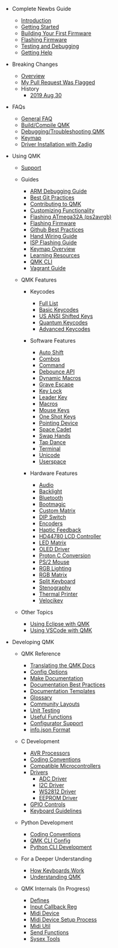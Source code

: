 * Complete Newbs Guide
  * [Introduction](newbs.md)
  * [Getting Started](newbs_getting_started.md)
  * [Building Your First Firmware](newbs_building_firmware.md)
  * [Flashing Firmware](newbs_flashing.md)
  * [Testing and Debugging](newbs_testing_debugging.md)
  * [Getting Help](getting_started_getting_help.md)

* Breaking Changes
  * [Overview](breaking_changes.md)
  * [My Pull Request Was Flagged](breaking_changes_instructions.md)
  * History
    * [2019 Aug 30](ChangeLog/20190830.md)

* FAQs
  * [General FAQ](faq_general.md)
  * [Build/Compile QMK](faq_build.md)
  * [Debugging/Troubleshooting QMK](faq_debug.md)
  * [Keymap](faq_keymap.md)
  * [Driver Installation with Zadig](driver_installation_zadig.md)

* Using QMK
  * [Support](getting_started_getting_help.md)
  * Guides
    * [ARM Debugging Guide](arm_debugging.md)
    * [Best Git Practices](newbs_git_best_practices.md)
    * [Contributing to QMK](contributing.md)
    * [Customizing Functionality](custom_quantum_functions.md)
    * [Flashing ATmega32A (ps2avrgb)](flashing_bootloadhid.md)
    * [Flashing Firmware](flashing.md)
    * [Github Best Practices](getting_started_github.md)
    * [Hand Wiring Guide](hand_wire.md)
    * [ISP Flashing Guide](isp_flashing_guide.md)
    * [Keymap Overview](keymap.md)
    * [Learning Resources](newbs_learn_more_resources.md)
    * [QMK CLI](cli.md)
    * [Vagrant Guide](getting_started_vagrant.md)

  * QMK Features
    * Keycodes
      * [Full List](keycodes.md)
      * [Basic Keycodes](keycodes_basic.md)
      * [US ANSI Shifted Keys](keycodes_us_ansi_shifted.md)
      * [Quantum Keycodes](quantum_keycodes.md)
      * [Advanced Keycodes](feature_advanced_keycodes.md)

    * Software Features
      * [Auto Shift](feature_auto_shift.md)
      * [Combos](feature_combo.md)
      * [Command](feature_command.md)
      * [Debounce API](feature_debounce_type.md)
      * [Dynamic Macros](feature_dynamic_macros.md)
      * [Grave Escape](feature_grave_esc.md)
      * [Key Lock](feature_key_lock.md)
      * [Leader Key](feature_leader_key.md)
      * [Macros](feature_macros.md)
      * [Mouse Keys](feature_mouse_keys.md)
      * [One Shot Keys](feature_advanced_keycodes.md#one-shot-keys)
      * [Pointing Device](feature_pointing_device.md)
      * [Space Cadet](feature_space_cadet.md)
      * [Swap Hands](feature_swap_hands.md)
      * [Tap Dance](feature_tap_dance.md)
      * [Terminal](feature_terminal.md)
      * [Unicode](feature_unicode.md)
      * [Userspace](feature_userspace.md)

    * Hardware Features
      * [Audio](feature_audio.md)
      * [Backlight](feature_backlight.md)
      * [Bluetooth](feature_bluetooth.md)
      * [Bootmagic](feature_bootmagic.md)
      * [Custom Matrix](custom_matrix.md)
      * [DIP Switch](feature_dip_switch.md)
      * [Encoders](feature_encoders.md)
      * [Haptic Feedback](feature_haptic_feedback.md)
      * [HD44780 LCD Controller](feature_hd44780.md)
      * [LED Matrix](feature_led_matrix.md)
      * [OLED Driver](feature_oled_driver.md)
      * [Proton C Conversion](proton_c_conversion.md)
      * [PS/2 Mouse](feature_ps2_mouse.md)
      * [RGB Lighting](feature_rgblight.md)
      * [RGB Matrix](feature_rgb_matrix.md)
      * [Split Keyboard](feature_split_keyboard.md)
      * [Stenography](feature_stenography.md)
      * [Thermal Printer](feature_thermal_printer.md)
      * [Velocikey](feature_velocikey.md)

  * Other Topics
    * [Using Eclipse with QMK](other_eclipse.md)
    * [Using VSCode with QMK](other_vscode.md)


* Developing QMK
  * QMK Reference
    * [Translating the QMK Docs](translating.md)
    * [Config Options](config_options.md)
    * [Make Documentation](getting_started_make_guide.md)
    * [Documentation Best Practices](documentation_best_practices.md)
    * [Documentation Templates](documentation_templates.md)
    * [Glossary](reference_glossary.md)
    * [Community Layouts](feature_layouts.md)
    * [Unit Testing](unit_testing.md)
    * [Useful Functions](ref_functions.md)
    * [Configurator Support](reference_configurator_support.md)
    * [info.json Format](reference_info_json.md)

  * C Development
    * [AVR Processors](hardware_avr.md)
    * [Coding Conventions](coding_conventions_c.md)
    * [Compatible Microcontrollers](compatible_microcontrollers.md)
    * [Drivers](hardware_drivers.md)
      * [ADC Driver](adc_driver.md)
      * [I2C Driver](i2c_driver.md)
      * [WS2812 Driver](ws2812_driver.md)
      * [EEPROM Driver](eeprom_driver.md)
    * [GPIO Controls](internals_gpio_control.md)
    * [Keyboard Guidelines](hardware_keyboard_guidelines.md)

  * Python Development
    * [Coding Conventions](coding_conventions_python.md)
    * [QMK CLI Config](cli_configuration.md)
    * [Python CLI Development](cli_development.md)

  * For a Deeper Understanding
    * [How Keyboards Work](how_keyboards_work.md)
    * [Understanding QMK](understanding_qmk.md)

  * QMK Internals (In Progress)
    * [Defines](internals_defines.md)
    * [Input Callback Reg](internals_input_callback_reg.md)
    * [Midi Device](internals_midi_device.md)
    * [Midi Device Setup Process](internals_midi_device_setup_process.md)
    * [Midi Util](internals_midi_util.md)
    * [Send Functions](internals_send_functions.md)
    * [Sysex Tools](internals_sysex_tools.md)
